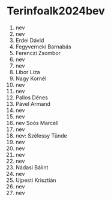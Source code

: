 # Terinfoalk2024bev

1. nev
2. nev
3. Erdei Dávid
4. Fegyverneki Barnabás 
5. Ferenczi Zsombor 
6. nev
7. nev
8. Libor Liza
9. Nagy Kornél 
10. nev
11. nev
12. Pallos Dénes
13. Pável Armand
14. nev
15. nev
16. nev Soós Marcell 
17. nev
18. nev: Szélessy Tünde
19. nev
20. nev
21. nev
22. nev
23. Nádasi Bálint
24. nev
25. Ujpesti Krisztián
26. nev
27. nev

